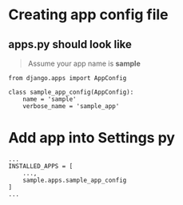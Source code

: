 # Creating app config file
## apps.py should look like
> Assume your app name is **sample**
```
from django.apps import AppConfig

class sample_app_config(AppConfig):
    name = 'sample'
    verbose_name = 'sample_app'
```

# Add app into Settings py

```
...
INSTALLED_APPS = [
    ...,
    sample.apps.sample_app_config
]
...
```
